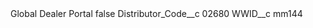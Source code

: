 <?xml version="1.0" encoding="UTF-8"?>
<CustomMetadata xmlns="http://soap.sforce.com/2006/04/metadata" xmlns:xsi="http://www.w3.org/2001/XMLSchema-instance" xmlns:xsd="http://www.w3.org/2001/XMLSchema">
    <label>Global Dealer Portal</label>
    <protected>false</protected>
    <values>
        <field>Distributor_Code__c</field>
        <value xsi:type="xsd:string">02680</value>
    </values>
    <values>
        <field>WWID__c</field>
        <value xsi:type="xsd:string">mm144</value>
    </values>
</CustomMetadata>
